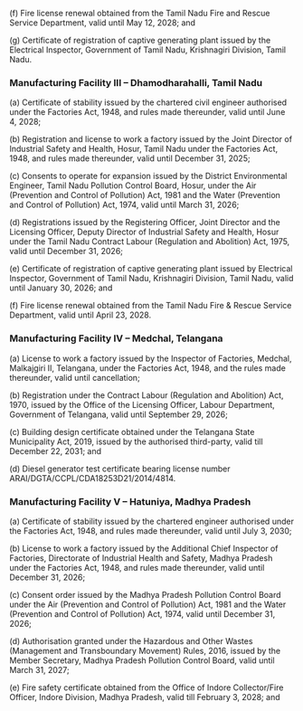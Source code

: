 (f) Fire license renewal obtained from the Tamil Nadu Fire and Rescue Service Department, valid until May 12, 2028; and

(g) Certificate of registration of captive generating plant issued by the Electrical Inspector, Government of Tamil Nadu, Krishnagiri Division, Tamil Nadu.

### Manufacturing Facility III – Dhamodharahalli, Tamil Nadu

(a) Certificate of stability issued by the chartered civil engineer authorised under the Factories Act, 1948, and rules made thereunder, valid until June 4, 2028;

(b) Registration and license to work a factory issued by the Joint Director of Industrial Safety and Health, Hosur, Tamil Nadu under the Factories Act, 1948, and rules made thereunder, valid until December 31, 2025;

(c) Consents to operate for expansion issued by the District Environmental Engineer, Tamil Nadu Pollution Control Board, Hosur, under the Air (Prevention and Control of Pollution) Act, 1981 and the Water (Prevention and Control of Pollution) Act, 1974, valid until March 31, 2026;

(d) Registrations issued by the Registering Officer, Joint Director and the Licensing Officer, Deputy Director of Industrial Safety and Health, Hosur under the Tamil Nadu Contract Labour (Regulation and Abolition) Act, 1975, valid until December 31, 2026;

(e) Certificate of registration of captive generating plant issued by Electrical Inspector, Government of Tamil Nadu, Krishnagiri Division, Tamil Nadu, valid until January 30, 2026; and

(f) Fire license renewal obtained from the Tamil Nadu Fire & Rescue Service Department, valid until April 23, 2028.

### Manufacturing Facility IV – Medchal, Telangana

(a) License to work a factory issued by the Inspector of Factories, Medchal, Malkajgiri II, Telangana, under the Factories Act, 1948, and the rules made thereunder, valid until cancellation;

(b) Registration under the Contract Labour (Regulation and Abolition) Act, 1970, issued by the Office of the Licensing Officer, Labour Department, Government of Telangana, valid until September 29, 2026;

(c) Building design certificate obtained under the Telangana State Municipality Act, 2019, issued by the authorised third-party, valid till December 22, 2031; and

(d) Diesel generator test certificate bearing license number ARAI/DGTA/CCPL/CDA18253D21/2014/4814.

### Manufacturing Facility V – Hatuniya, Madhya Pradesh

(a) Certificate of stability issued by the chartered engineer authorised under the Factories Act, 1948, and rules made thereunder, valid until July 3, 2030;

(b) License to work a factory issued by the Additional Chief Inspector of Factories, Directorate of Industrial Health and Safety, Madhya Pradesh under the Factories Act, 1948, and rules made thereunder, valid until December 31, 2026;

(c) Consent order issued by the Madhya Pradesh Pollution Control Board under the Air (Prevention and Control of Pollution) Act, 1981 and the Water (Prevention and Control of Pollution) Act, 1974, valid until December 31, 2026;

(d) Authorisation granted under the Hazardous and Other Wastes (Management and Transboundary Movement) Rules, 2016, issued by the Member Secretary, Madhya Pradesh Pollution Control Board, valid until March 31, 2027;

(e) Fire safety certificate obtained from the Office of Indore Collector/Fire Officer, Indore Division, Madhya Pradesh, valid till February 3, 2028; and